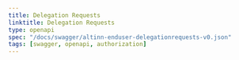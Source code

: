 ```yaml
---
title: Delegation Requests
linktitle: Delegation Requests
type: openapi
spec: "/docs/swagger/altinn-enduser-delegationrequests-v0.json"
tags: [swagger, openapi, authorization]
---
```

